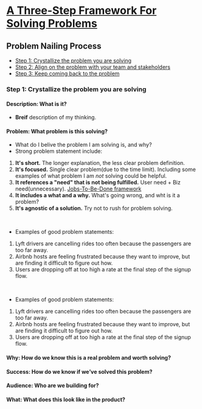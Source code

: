 # [A Three-Step Framework For Solving Problems](https://uxdesign.cc/how-to-solve-problems-6bf14222e424)
## Problem Nailing Process
* [Step 1: Crystallize the problem you are solving](#step-1:-crystallize-the-problem-you-are-solving)
* [Step 2: Align on the problem with your team and stakeholders](#step-2:-align-on-the-problem-with-your-team-and-stakeholders)
* [Step 3: Keep coming back to the problem](#step-3:-keep-coming-back-to-the-problem)

### Step 1: Crystallize the problem you are solving
#### Description: What is it?
+ **Breif** description of my thinking.
#### Problem: What problem is this solving?
- What do I belive the problem I am solving is, and why?<br>
- Strong problem statement include:<br>
1. **It's short.** The longer explanation, the less clear problem definition.
2. **It's focused.** Single clear problem(due to the time limit). Including some examples of what problem I am *not* solving could be helpful.
 3. **It references a "need" that is not being fulfilled.** User need + Biz need(unnecessary). [Jobs-To-Be-Done framework](https://jtbd.info/2-what-is-jobs-to-be-done-jtbd-796b82081cca)
 4. **It includes a what and a why.** What's going wrong, and wht is it a problem?
 5. **It's agnostic of a solution.** Try not to rush for problem solving.
 <br>

- Examples of good problem statements:<br>
1. Lyft drivers are cancelling rides too often because the passengers are too far away.<br>
2. Airbnb hosts are feeling frustrated because they want to improve, but are finding it difficult to figure out how.<br>
3. Users are dropping off at too high a rate at the final step of the signup flow.<br>
<br>

- Examples of good problem statements:<br>
1. Lyft drivers are cancelling rides too often because the passengers are too far away.<br>
2. Airbnb hosts are feeling frustrated because they want to improve, but are finding it difficult to figure out how.<br>
3. Users are dropping off at too high a rate at the final step of the signup flow.

#### Why: How do we know this is a real problem and worth solving?

#### Success: How do we know if we’ve solved this problem?
#### Audience: Who are we building for?
#### What: What does this look like in the product?
